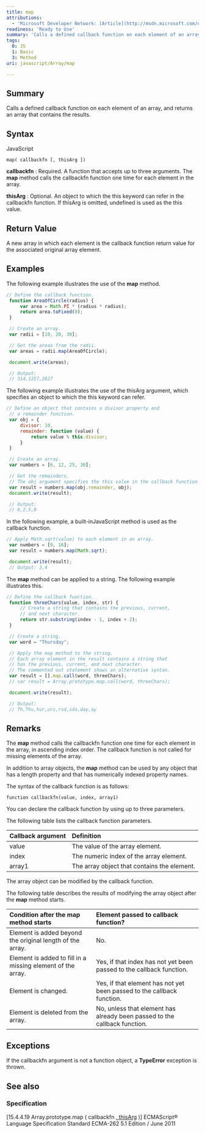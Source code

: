 ```yaml
---
title: map
attributions:
  - 'Microsoft Developer Network: [Article](http://msdn.microsoft.com/en-us/library/ie/ff679976(v=vs.94).aspx)'
readiness: 'Ready to Use'
summary: 'Calls a defined callback function on each element of an array, and returns an array that contains the results.'
tags:
  0: JS
  1: Basic
  3: Method
uri: javascript/Array/map

---
```

## Summary

Calls a defined callback function on each element of an array, and returns an array that contains the results.

## Syntax

<span class="language">JavaScript</span>

    map( callbackfn [, thisArg ])

**callbackfn**
:   Required. A function that accepts up to three arguments. The **map** method calls the callbackfn function one time for each element in the array.

**thisArg**
:   Optional. An object to which the this keyword can refer in the callbackfn function. If thisArg is omitted, undefined is used as the this value.

## Return Value

A new array in which each element is the callback function return value for the associated original array element.

## Examples

The following example illustrates the use of the **map** method.

``` js
// Define the callback function.
 function AreaOfCircle(radius) {
     var area = Math.PI * (radius * radius);
     return area.toFixed(0);
 }

 // Create an array.
 var radii = [10, 20, 30];

 // Get the areas from the radii.
 var areas = radii.map(AreaOfCircle);

 document.write(areas);

 // Output:
 // 314,1257,2827
```

The following example illustrates the use of the thisArg argument, which specifies an object to which the this keyword can refer.

``` js
// Define an object that contains a divisor property and
 // a remainder function.
 var obj = {
     divisor: 10,
     remainder: function (value) {
         return value % this.divisor;
     }
 }

 // Create an array.
 var numbers = [6, 12, 25, 30];

 // Get the remainders.
 // The obj argument specifies the this value in the callback function.
 var result = numbers.map(obj.remainder, obj);
 document.write(result);

 // Output:
 // 6,2,5,0
```

In the following example, a built-inJavaScript method is used as the callback function.

``` js
// Apply Math.sqrt(value) to each element in an array.
 var numbers = [9, 16];
 var result = numbers.map(Math.sqrt);

 document.write(result);
 // Output: 3,4
```

The **map** method can be applied to a string. The following example illustrates this.

``` js
// Define the callback function.
 function threeChars(value, index, str) {
     // Create a string that contains the previous, current,
     // and next character.
     return str.substring(index - 1, index + 2);
 }

 // Create a string.
 var word = "Thursday";

 // Apply the map method to the string.
 // Each array element in the result contains a string that
 // has the previous, current, and next character.
 // The commented out statement shows an alternative syntax.
 var result = [].map.call(word, threeChars);
 // var result = Array.prototype.map.call(word, threeChars);

 document.write(result);

 // Output:
 // Th,Thu,hur,urs,rsd,sda,day,ay
```

## Remarks

The **map** method calls the callbackfn function one time for each element in the array, in ascending index order. The callback function is not called for missing elements of the array.

In addition to array objects, the **map** method can be used by any object that has a length property and that has numerically indexed property names.

The syntax of the callback function is as follows:

`function callbackfn(value, index, array1)`

You can declare the callback function by using up to three parameters.

The following table lists the callback function parameters.

|Callback argument|Definition|
|:----------------|:---------|
|value|The value of the array element.|
|index|The numeric index of the array element.|
|array1|The array object that contains the element.|

The array object can be modified by the callback function.

The following table describes the results of modifying the array object after the **map** method starts.

|Condition after the **map** method starts|Element passed to callback function?|
|:----------------------------------------|:-----------------------------------|
|Element is added beyond the original length of the array.|No.|
|Element is added to fill in a missing element of the array.|Yes, if that index has not yet been passed to the callback function.|
|Element is changed.|Yes, if that element has not yet been passed to the callback function.|
|Element is deleted from the array.|No, unless that element has already been passed to the callback function.|

## Exceptions

If the callbackfn argument is not a function object, a **TypeError** exception is thrown.

## See also

### Specification

[15.4.4.19 Array.prototype.map ( callbackfn [ , thisArg](http://www.ecma-international.org/ecma-262/5.1/#sec-15.4.4.19) )] ECMAScript® Language Specification Standard ECMA-262 5.1 Edition / June 2011

